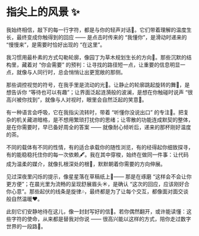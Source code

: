 # 指尖上的风景 ✨

我始终相信，敲下的每一行字符，都是与你的轻声对话💌。它们带着理解的温度生长，最终变成你触得到的回应 —— 是点击时传来的 “我懂你”，是滑动时递来的 “慢慢来”，是需要时恰好出现的 “在这里”。

我习惯用最朴素的方式勾勒轮廓，像园丁为草木规划生长的方向🌱。那些沉默的结构里，藏着对 “你会需要” 的预判：让寻找的路径短一点，让重要的信息明显一点，就像与人同行时，总会悄悄让出更宽敞的那侧。

那些调控视觉的符号，在我手里是流动的光🌈。让静止的轮廓跳起旋转的舞💃，是想告诉你 “等待也可以有趣”；让界面泛起涟漪般的波澜，是想在你触碰时说声 “很高兴被你找到”，就像与人对视时，眼里会自然泛起的笑意🌆。

有一种语言会呼吸，它在我指尖流转时，带着 “听懂你没说出口” 的专注💬。把复杂的机关藏进暗格，是不想用繁琐打扰你的思绪；让零散的功能连成默契的整体，是在你需要时，早已备好周全的答案 —— 就像耐心倾听后，递来的那杯刚好温度的茶。

不同的载体有不同的性情，有的适合承载你的随性浏览，有的经得起你细致探寻，有的能稳稳托住你的每一次依赖🖋️。我在其中穿梭，始终在做同一件事：让代码成为温柔的媒介，就像扎根深处的根🌳，默默朝着你需要的方向伸展。

见过深夜里闪烁的提示，像星星落在草稿纸上🌟—— 那是在琢磨 “这样会不会让你更方便”；在晨光里为流畅的呈现舒展眉头☀️，是确认 “这次的回应，应该刚好合你心意”。那些起伏的线条是旋律🎶，最终都是为了让每个交互，都像面对面交谈般自然温暖❤️。

此刻它们安静地待在这儿，像一封封写好的信📖。若你偶然翻开，或许能读懂：这些字符的使命，从来都是替我对你说 —— 很高兴能以这样的方式，陪你走过数字世界的一段路🎤。
